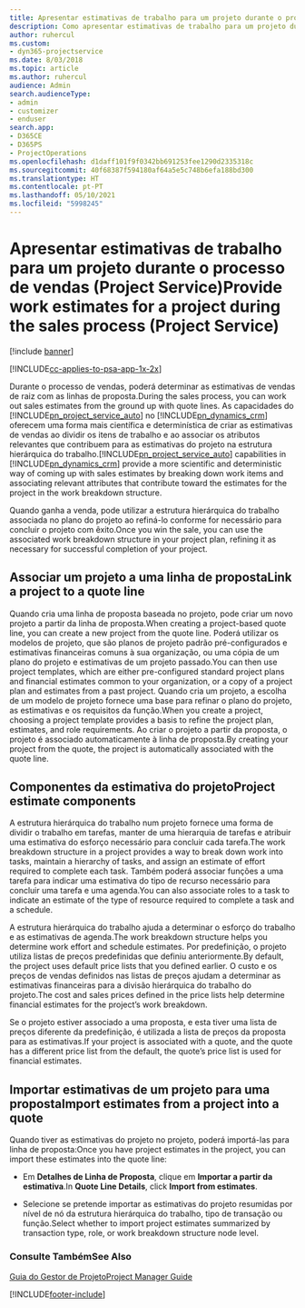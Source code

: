 ```yaml
---
title: Apresentar estimativas de trabalho para um projeto durante o processo de vendas
description: Como apresentar estimativas de trabalho para um projeto durante o processo de vendas no Project Service
author: ruhercul
ms.custom:
- dyn365-projectservice
ms.date: 8/03/2018
ms.topic: article
ms.author: ruhercul
audience: Admin
search.audienceType:
- admin
- customizer
- enduser
search.app:
- D365CE
- D365PS
- ProjectOperations
ms.openlocfilehash: d1daff101f9f0342bb691253fee1290d2335318c
ms.sourcegitcommit: 40f68387f594180af64a5e5c748b6efa188bd300
ms.translationtype: HT
ms.contentlocale: pt-PT
ms.lasthandoff: 05/10/2021
ms.locfileid: "5998245"
---
```

# <a name="provide-work-estimates-for-a-project-during-the-sales-process-project-service"></a><span data-ttu-id="4c9f7-103">Apresentar estimativas de trabalho para um projeto durante o processo de vendas (Project Service)</span><span class="sxs-lookup"><span data-stu-id="4c9f7-103">Provide work estimates for a project during the sales process (Project Service)</span></span>

[!include [banner](../includes/psa-now-project-operations.md)]

[!INCLUDE[cc-applies-to-psa-app-1x-2x](../includes/cc-applies-to-psa-app-1x-2x.md)]

<span data-ttu-id="4c9f7-104">Durante o processo de vendas, poderá determinar as estimativas de vendas de raiz com as linhas de proposta.</span><span class="sxs-lookup"><span data-stu-id="4c9f7-104">During the sales process, you can work out sales estimates from the ground up with quote lines.</span></span> <span data-ttu-id="4c9f7-105">As capacidades do [!INCLUDE[pn_project_service_auto](../includes/pn-project-service-auto.md)] no [!INCLUDE[pn_dynamics_crm](../includes/pn-dynamics-crm.md)] oferecem uma forma mais científica e determinística de criar as estimativas de vendas ao dividir os itens de trabalho e ao associar os atributos relevantes que contribuem para as estimativas do projeto na estrutura hierárquica do trabalho.</span><span class="sxs-lookup"><span data-stu-id="4c9f7-105">[!INCLUDE[pn_project_service_auto](../includes/pn-project-service-auto.md)] capabilities in [!INCLUDE[pn_dynamics_crm](../includes/pn-dynamics-crm.md)] provide a more scientific and deterministic way of coming up with sales estimates by breaking down work items and associating relevant attributes that contribute toward the estimates for the project in the work breakdown structure.</span></span>  
  
 <span data-ttu-id="4c9f7-106">Quando ganha a venda, pode utilizar a estrutura hierárquica do trabalho associada no plano do projeto ao refiná-lo conforme for necessário para concluir o projeto com êxito.</span><span class="sxs-lookup"><span data-stu-id="4c9f7-106">Once you win the sale, you can use the associated work breakdown structure in your project plan, refining it as necessary for successful completion of your project.</span></span>  
  
## <a name="link-a-project-to-a-quote-line"></a><span data-ttu-id="4c9f7-107">Associar um projeto a uma linha de proposta</span><span class="sxs-lookup"><span data-stu-id="4c9f7-107">Link a project to a quote line</span></span>  
 <span data-ttu-id="4c9f7-108">Quando cria uma linha de proposta baseada no projeto, pode criar um novo projeto a partir da linha de proposta.</span><span class="sxs-lookup"><span data-stu-id="4c9f7-108">When creating a project-based quote line, you can create a new project from the quote line.</span></span> <span data-ttu-id="4c9f7-109">Poderá utilizar os modelos de projeto, que são planos de projeto padrão pré-configurados e estimativas financeiras comuns à sua organização, ou uma cópia de um plano do projeto e estimativas de um projeto passado.</span><span class="sxs-lookup"><span data-stu-id="4c9f7-109">You can then use project templates, which are either pre-configured standard project plans and financial estimates common to your organization, or a copy of a project plan and estimates from a past project.</span></span> <span data-ttu-id="4c9f7-110">Quando cria um projeto, a escolha de um modelo de projeto fornece uma base para refinar o plano do projeto, as estimativas e os requisitos da função.</span><span class="sxs-lookup"><span data-stu-id="4c9f7-110">When you create a project, choosing a project template provides a basis to refine the project plan, estimates, and role requirements.</span></span> <span data-ttu-id="4c9f7-111">Ao criar o projeto a partir da proposta, o projeto é associado automaticamente à linha de proposta.</span><span class="sxs-lookup"><span data-stu-id="4c9f7-111">By creating your project from the quote, the project is automatically associated with the quote line.</span></span>  
  
## <a name="project-estimate-components"></a><span data-ttu-id="4c9f7-112">Componentes da estimativa do projeto</span><span class="sxs-lookup"><span data-stu-id="4c9f7-112">Project estimate components</span></span>  
 <span data-ttu-id="4c9f7-113">A estrutura hierárquica do trabalho num projeto fornece uma forma de dividir o trabalho em tarefas, manter de uma hierarquia de tarefas e atribuir uma estimativa do esforço necessário para concluir cada tarefa.</span><span class="sxs-lookup"><span data-stu-id="4c9f7-113">The work breakdown structure in a project provides a way to break down work into tasks, maintain a hierarchy of tasks, and assign an estimate of effort required to complete each task.</span></span> <span data-ttu-id="4c9f7-114">Também poderá associar funções a uma tarefa para indicar uma estimativa do tipo de recurso necessário para concluir uma tarefa e uma agenda.</span><span class="sxs-lookup"><span data-stu-id="4c9f7-114">You can also associate roles to a task to indicate an estimate of the type of resource required to complete a task and a schedule.</span></span>  
  
 <span data-ttu-id="4c9f7-115">A estrutura hierárquica do trabalho ajuda a determinar o esforço do trabalho e as estimativas de agenda.</span><span class="sxs-lookup"><span data-stu-id="4c9f7-115">The work breakdown structure helps you determine work effort and schedule estimates.</span></span> <span data-ttu-id="4c9f7-116">Por predefinição, o projeto utiliza listas de preços predefinidas que definiu anteriormente.</span><span class="sxs-lookup"><span data-stu-id="4c9f7-116">By default, the project uses default price lists that you defined earlier.</span></span> <span data-ttu-id="4c9f7-117">O custo e os preços de vendas definidos nas listas de preços ajudam a determinar as estimativas financeiras para a divisão hierárquica do trabalho do projeto.</span><span class="sxs-lookup"><span data-stu-id="4c9f7-117">The cost and sales prices defined in the price lists help determine financial estimates for the project’s work breakdown.</span></span>  
  
 <span data-ttu-id="4c9f7-118">Se o projeto estiver associado a uma proposta, e esta tiver uma lista de preços diferente da predefinição, é utilizada a lista de preços da proposta para as estimativas.</span><span class="sxs-lookup"><span data-stu-id="4c9f7-118">If your project is associated with a quote, and the quote has a different price list from the default, the quote’s price list is used for financial estimates.</span></span>  
  
## <a name="import-estimates-from-a-project-into-a-quote"></a><span data-ttu-id="4c9f7-119">Importar estimativas de um projeto para uma proposta</span><span class="sxs-lookup"><span data-stu-id="4c9f7-119">Import estimates from a project into a quote</span></span>  
 <span data-ttu-id="4c9f7-120">Quando tiver as estimativas do projeto no projeto, poderá importá-las para linha de proposta:</span><span class="sxs-lookup"><span data-stu-id="4c9f7-120">Once you have project estimates in the project, you can import these estimates into the quote line:</span></span>  
  
-   <span data-ttu-id="4c9f7-121">Em **Detalhes de Linha de Proposta**, clique em **Importar a partir da estimativa**.</span><span class="sxs-lookup"><span data-stu-id="4c9f7-121">In **Quote Line Details**, click **Import from estimates**.</span></span> 

-   <span data-ttu-id="4c9f7-122">Selecione se pretende importar as estimativas do projeto resumidas por nível de nó da estrutura hierárquica do trabalho, tipo de transação ou função.</span><span class="sxs-lookup"><span data-stu-id="4c9f7-122">Select whether to import project estimates summarized by transaction type, role, or work breakdown structure node level.</span></span>  
  
### <a name="see-also"></a><span data-ttu-id="4c9f7-123">Consulte Também</span><span class="sxs-lookup"><span data-stu-id="4c9f7-123">See Also</span></span>  
 [<span data-ttu-id="4c9f7-124">Guia do Gestor de Projeto</span><span class="sxs-lookup"><span data-stu-id="4c9f7-124">Project Manager Guide</span></span>](../psa/project-manager-guide.md)


[!INCLUDE[footer-include](../includes/footer-banner.md)]